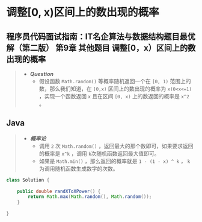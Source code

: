 # 调整[0, x)区间上的数出现的概率

## 程序员代码面试指南：IT名企算法与数据结构题目最优解（第二版） 第9章 其他题目 调整[0，x）区间上的数出现的概率

> - ***Question***
>   - 假设函数 `Math.random()` 等概率随机返回一个在 `[0, 1)` 范围上的数，那么我们知道，在 `[0,x)` 区间上的数出现的概率为 `x(0<x<=1)` ，实现一个函数返回 `x` 且在区间 `[0, x)` 上的数返回的概率是 `x^2` 。

## Java

> - ***概率论***
>   - 调用 `2` 次 `Math.random()` ，返回最大的那个数即可，如果要求返回的概率是 `x^k` ，调用 `k`次随机函数返回最大值即可。
>   - 如果是 `Math.min()` ，那么返回的概率就是 `1 - (1 - x) ^ k` ， `k` 为调用随机函数生成数字的次数。

```java
class Solution {
    
    public double randXToXPower() {
        return Math.max(Math.random(), Math.random());
    }
    
}
```
